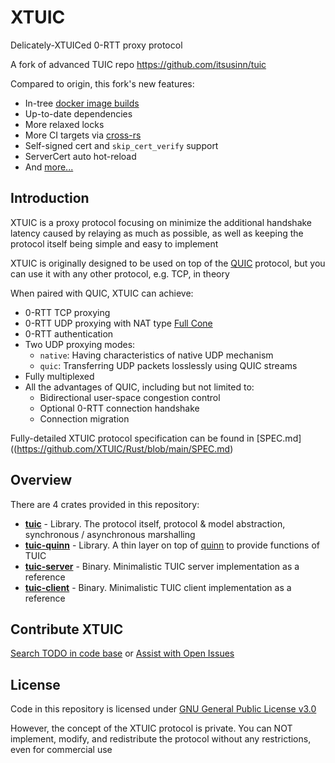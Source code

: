 # XTUIC

Delicately-XTUICed 0-RTT proxy protocol

A fork of advanced TUIC repo https://github.com/itsusinn/tuic

Compared to origin, this fork's new features:
- In-tree [docker image builds](https://github.com/Itsusinn/tuic/pkgs/container/tuic-server)
- Up-to-date dependencies
- More relaxed locks
- More CI targets via [cross-rs](https://github.com/cross-rs/cross)
- Self-signed cert and `skip_cert_verify` support
- ServerCert auto hot-reload
- And [more...](https://github.com/EAimTY/tuic/compare/dev...Itsusinn:tuic:dev)

## Introduction

XTUIC is a proxy protocol focusing on minimize the additional handshake latency caused by relaying as much as possible, as well as keeping the protocol itself being simple and easy to implement

XTUIC is originally designed to be used on top of the [QUIC](https://en.wikipedia.org/wiki/QUIC) protocol, but you can use it with any other protocol, e.g. TCP, in theory

When paired with QUIC, XTUIC can achieve:

- 0-RTT TCP proxying
- 0-RTT UDP proxying with NAT type [Full Cone](https://www.rfc-editor.org/rfc/rfc3489#section-5) 
- 0-RTT authentication
- Two UDP proxying modes:
    - `native`: Having characteristics of native UDP mechanism
    - `quic`: Transferring UDP packets losslessly using QUIC streams
- Fully multiplexed
- All the advantages of QUIC, including but not limited to:
    - Bidirectional user-space congestion control
    - Optional 0-RTT connection handshake
    - Connection migration

Fully-detailed XTUIC protocol specification can be found in [SPEC.md]((https://github.com/XTUIC/Rust/blob/main/SPEC.md)

## Overview

There are 4 crates provided in this repository:

- **[tuic](https://github.com/Itsusinn/tuic/tree/dev/tuic)** - Library. The protocol itself, protocol & model abstraction, synchronous / asynchronous marshalling
- **[tuic-quinn](https://github.com/Itsusinn/tuic/tree/dev/tuic-quinn)** - Library. A thin layer on top of [quinn](https://github.com/quinn-rs/quinn) to provide functions of TUIC
- **[tuic-server](https://github.com/Itsusinn/tuic/tree/dev/tuic-server)** - Binary. Minimalistic TUIC server implementation as a reference
- **[tuic-client](https://github.com/Itsusinn/tuic/tree/dev/tuic-client)** - Binary. Minimalistic TUIC client implementation as a reference

## Contribute XTUIC

[Search TODO in code base](https://github.com/search?q=repo%3AItsusinn%2Ftuic%20todo&type=code) or [Assist with Open Issues](https://github.com/Itsusinn/tuic/issues?q=label%3A%22help+wanted%22+is%3Aissue+is%3Aopen)

## License

Code in this repository is licensed under [GNU General Public License v3.0](https://github.com/Itsusinn/tuic/blob/dev/LICENSE)

However, the concept of the XTUIC protocol is private. You can NOT implement, modify, and redistribute the protocol without any restrictions, even for commercial use
